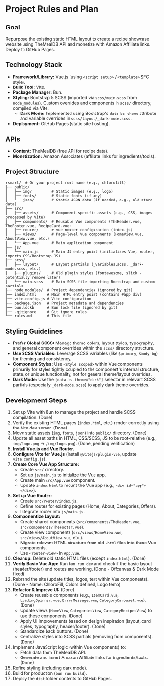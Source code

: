 # Project Rules and Plan

## Goal
Repurpose the existing static HTML layout to create a recipe showcase website using TheMealDB API and monetize with Amazon Affiliate links. Deploy to GitHub Pages.

## Technology Stack
- **Framework/Library:** Vue.js (using `<script setup>` / `<template>` SFC style).
- **Build Tool:** Vite.
- **Package Manager:** Bun.
- **Styling:** Bootstrap 5 SCSS (imported via `scss/main.scss` from `node_modules`). Custom overrides and components in `scss/` directory, compiled via Vite.
  - **Dark Mode:** Implemented using Bootstrap's `data-bs-theme` attribute and variable overrides in `scss/layout/_dark-mode.scss`.
- **Deployment:** GitHub Pages (static site hosting).

## APIs
- **Content:** TheMealDB (free API for recipe data).
- **Monetization:** Amazon Associates (affiliate links for ingredients/tools).

## Project Structure
```
rsmart/  # Or your project root name (e.g., chlorofill)
├── public/
│   ├── img/         # Static images (e.g., logo)
│   ├── fonts/       # Static fonts (if any)
│   └── json/        # Static JSON data (if needed, e.g., old store data)
├── src/
│   ├── assets/      # Component-specific assets (e.g., CSS, images processed by Vite)
│   ├── components/  # Reusable Vue components (TheHeader.vue, TheFooter.vue, RecipeCard.vue)
│   ├── router/      # Vue Router configuration (index.js)
│   ├── views/       # Page-level Vue components (HomeView.vue, AboutView.vue, etc.)
│   └── App.vue      # Main application component
├── js/
│   └── main.js      # Main JS entry point (initializes Vue, router, imports CSS/Bootstrap JS)
├── scss/
│   ├── layout/      # Layout partials (_variables.scss, _dark-mode.scss, etc.)
│   ├── plugins/     # Old plugin styles (fontawesome, slick - potentially remove later)
│   └── main.scss    # Main SCSS file importing Bootstrap and custom partials
├── node_modules/  # Project dependencies (ignored by git)
├── index.html     # Main HTML entry point (contains #app div)
├── vite.config.js # Vite configuration
├── package.json   # Project metadata and dependencies
├── bun.lockb      # Bun lock file (ignored by git)
├── .gitignore     # Git ignore rules
└── rules.md       # This file
```

## Styling Guidelines
- **Prefer Global SCSS:** Manage theme colors, layout styles, typography, and general component overrides within the `scss/` directory structure.
- **Use SCSS Variables:** Leverage SCSS variables (like `$primary`, `$body-bg`) for theming and consistency.
- **Component Styles:** Use `<style scoped>` within Vue components primarily for styles tightly coupled to the component's internal structure, state, or unique functionality, not for general theme/layout overrides.
- **Dark Mode:** Use the `[data-bs-theme="dark"]` selector in relevant SCSS partials (especially `_dark-mode.scss`) to apply dark theme overrides.

## Development Steps
1.  Set up Vite with Bun to manage the project and handle SCSS compilation. (Done)
2.  Verify the existing HTML pages (`index.html`, etc.) render correctly using the Vite dev server. (Done)
3.  Move static assets (`img`, `fonts`, `json`) into `public/` directory. (Done)
4.  Update all asset paths in HTML, CSS/SCSS, JS to be root-relative (e.g., `img/logo.png` -> `/img/logo.png`). (Done, pending verification)
5.  **Install Vue.js and Vue Router.**
6.  **Configure Vite for Vue.js** (install `@vitejs/plugin-vue`, update `vite.config.js`).
7.  **Create Core Vue App Structure:**
    - Create `src/` directory.
    - Set up `js/main.js` to initialize the Vue app.
    - Create main `src/App.vue` component.
    - Update `index.html` to mount the Vue app (e.g., `<div id="app"></div>`).
8.  **Set up Vue Router:**
    - Create `src/router/index.js`.
    - Define routes for existing pages (Home, About, Categories, Offers).
    - Integrate router into `js/main.js`.
9.  **Componentize Layout:**
    - Create shared components (`src/components/TheHeader.vue`, `src/components/TheFooter.vue`).
    - Create view components (`src/views/HomeView.vue`, `src/views/AboutView.vue`, etc.).
    - Migrate relevant HTML structure from old `.html` files into these Vue components.
    - Use `<router-view>` in `App.vue`.
10. **Cleanup:** Delete old static HTML files (except `index.html`). (Done)
11. **Verify Basic Vue App:** Run `bun run dev` and check if the basic layout (header/footer) and routes are working. (Done - Offcanvas & Dark Mode fixed)
12. Rebrand the site (update titles, logos, text within Vue components). (Done - Name: ChloroFill, Colors defined, Logo temp)
13. **Refactor & Improve UI:** (Done)
    - Create reusable components (e.g., `ItemCard.vue`, `LoadingSpinner.vue`, `ErrorMessage.vue`, `CategoryCarousel.vue`). (Done)
    - Update views (`HomeView`, `CategoriesView`, `CategoryRecipesView`) to use these components. (Done)
    - Apply UI improvements based on design inspiration (layout, card styles, typography, header/footer). (Done)
    - Standardize back buttons. (Done)
    - Centralize styles into SCSS partials (removing from components). (Done)
14. Implement JavaScript logic (within Vue components) to:
    - Fetch data from TheMealDB API.
    - Generate and insert Amazon Affiliate links for ingredients/tools. (Done)
15. Refine styling (including dark mode).
16. Build for production (`bun run build`).
17. Deploy the `dist` folder contents to GitHub Pages. 